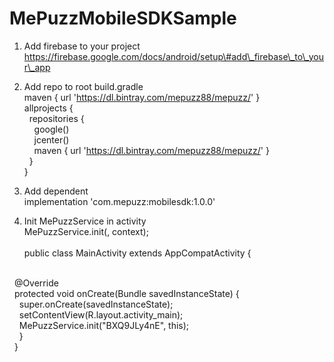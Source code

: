 # MePuzzMobileSDKSample

1.  Add firebase to your project<br/>https://firebase.google.com/docs/android/setup\#add\_firebase\_to\_your\_app

2.  Add repo to root build.gradle<br/>maven { url 'https://dl.bintray.com/mepuzz88/mepuzz/' }<br/>
allprojects {<br/>
&nbsp;&nbsp;repositories {<br/>
&nbsp;&nbsp;&nbsp;&nbsp;google()<br/>
&nbsp;&nbsp;&nbsp;&nbsp;jcenter()<br/>
&nbsp;&nbsp;&nbsp;&nbsp;maven { url 'https://dl.bintray.com/mepuzz88/mepuzz/' }<br/>
&nbsp;&nbsp;}<br/>
}<br/>

3.  Add dependent<br/>implementation 'com.mepuzz:mobilesdk:1.0.0'

4.  Init MePuzzService in activity<br/>
MePuzzService.init(<AppID>, context);<br/><br/>
public class MainActivity extends AppCompatActivity {<br/><br/>

&nbsp;&nbsp;@Override<br/>
&nbsp;&nbsp;protected void onCreate(Bundle savedInstanceState) {<br/>
&nbsp;&nbsp;&nbsp;&nbsp;super.onCreate(savedInstanceState);<br/>
&nbsp;&nbsp;&nbsp;&nbsp;setContentView(R.layout.activity_main);<br/>
&nbsp;&nbsp;&nbsp;&nbsp;MePuzzService.init("BXQ9JLy4nE", this);<br/>
&nbsp;&nbsp;&nbsp;&nbsp;}<br/>
&nbsp;&nbsp;}<br/>

